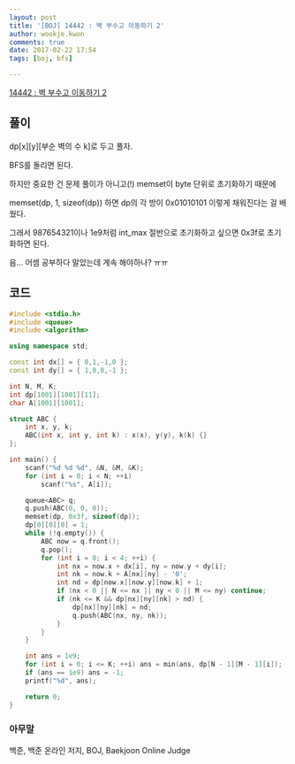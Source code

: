 ```yaml
---
layout: post
title: '[BOJ] 14442 : 벽 부수고 이동하기 2'
author: wookje.kwon
comments: true
date: 2017-02-22 17:54
tags: [boj, bfs]

---
```


[14442 : 벽 부수고 이동하기 2](https://www.acmicpc.net/problem/14442)

## 풀이

dp[x][y][부순 벽의 수 k]로 두고 풀자.

BFS를 돌리면 된다.

하지만 중요한 건 문제 풀이가 아니고(!) memset이 byte 단위로 초기화하기 때문에  

memset(dp, 1, sizeof(dp)) 하면 dp의 각 방이 0x01010101 이렇게 채워진다는 걸 배웠다.  

그래서 987654321이나 1e9처럼 int_max 절반으로 초기화하고 싶으면 0x3f로 초기화하면 된다.  

음... 어셈 공부하다 말았는데 계속 해야하나? ㅠㅠ

## 코드

```cpp
#include <stdio.h>
#include <queue>
#include <algorithm>

using namespace std;

const int dx[] = { 0,1,-1,0 };
const int dy[] = { 1,0,0,-1 };

int N, M, K;
int dp[1001][1001][11];
char A[1001][1001];

struct ABC {
	int x, y, k;
	ABC(int x, int y, int k) : x(x), y(y), k(k) {}
};

int main() {
	scanf("%d %d %d", &N, &M, &K);
	for (int i = 0; i < N; ++i)
		scanf("%s", A[i]);

	queue<ABC> q;
	q.push(ABC(0, 0, 0));
	memset(dp, 0x3f, sizeof(dp));
	dp[0][0][0] = 1;
	while (!q.empty()) {
		ABC now = q.front();
		q.pop();
		for (int i = 0; i < 4; ++i) {
			int nx = now.x + dx[i], ny = now.y + dy[i];
			int nk = now.k + A[nx][ny] - '0';
			int nd = dp[now.x][now.y][now.k] + 1;
			if (nx < 0 || N <= nx || ny < 0 || M <= ny) continue;
			if (nk <= K && dp[nx][ny][nk] > nd) {
				dp[nx][ny][nk] = nd;
				q.push(ABC(nx, ny, nk));
			}
		}
	}

	int ans = 1e9;
	for (int i = 0; i <= K; ++i) ans = min(ans, dp[N - 1][M - 1][i]);
	if (ans == 1e9) ans = -1;
	printf("%d", ans);

	return 0;
}
```

### 아무말  
백준, 백준 온라인 저지, BOJ, Baekjoon Online Judge